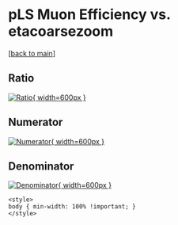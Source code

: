 # pLS Muon Efficiency vs. etacoarsezoom

[[back to main](./)]



## Ratio

[![Ratio](../mtv/var/pLS_13_eff_etacoarsezoom.png){ width=600px }](../mtv/var/pLS_13_eff_etacoarsezoom.pdf)

## Numerator

[![Numerator](../mtv/num/pLS_13_eff_etacoarsezoom_num0.png){ width=600px }](../mtv/num/pLS_13_eff_etacoarsezoom_num0.pdf)

## Denominator

[![Denominator](../mtv/den/pLS_13_eff_etacoarsezoom_den.png){ width=600px }](../mtv/den/pLS_13_eff_etacoarsezoom_den.pdf)


``` {=html}
<style>
body { min-width: 100% !important; }
</style>
```
